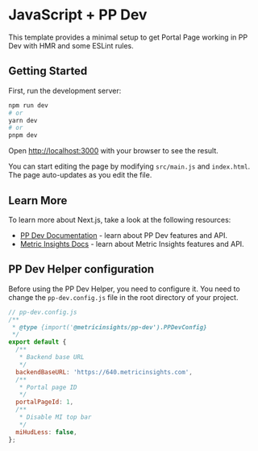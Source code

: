 # JavaScript + PP Dev

This template provides a minimal setup to get Portal Page working in PP Dev with HMR and some ESLint rules.

## Getting Started

First, run the development server:

```bash
npm run dev
# or
yarn dev
# or
pnpm dev
```

Open [http://localhost:3000](http://localhost:3000) with your browser to see the result.

You can start editing the page by modifying `src/main.js` and `index.html`. The page auto-updates as you edit the file.

## Learn More

To learn more about Next.js, take a look at the following resources:

- [PP Dev Documentation](https://www.npmjs.com/package/@metricinsights/pp-dev) - learn about PP Dev features and API.
- [Metric Insights Docs](https://help.metricinsights.com/) - learn about Metric Insights features and API.

## PP Dev Helper configuration

Before using the PP Dev Helper, you need to configure it. You need to change the `pp-dev.config.js` file in the root directory of your project.

```javascript
// pp-dev.config.js
/**
 * @type {import('@metricinsights/pp-dev').PPDevConfig}
 */
export default {
  /**
   * Backend base URL
   */
  backendBaseURL: 'https://640.metricinsights.com',
  /**
   * Portal page ID
   */
  portalPageId: 1,
  /**
   * Disable MI top bar
   */
  miHudLess: false,
};
```
